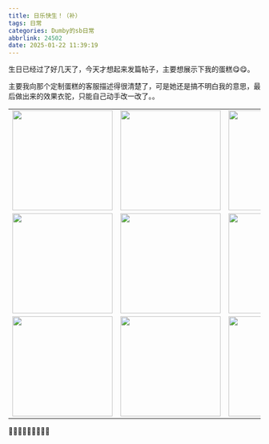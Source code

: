 ```yaml
---
title: 日乐快生！（补）
tags: 日常
categories: Dumby的sb日常
abbrlink: 24502
date: 2025-01-22 11:39:19
---
```


生日已经过了好几天了，今天才想起来发篇帖子，主要想展示下我的蛋糕😋😋。

<!--more-->

主要我向那个定制蛋糕的客服描述得很清楚了，可是她还是搞不明白我的意思，最后做出来的效果衣驼，只能自己动手改一改了。。

<table>
	<tr>
		<td><center> <img src="1.jpg" width="200"/></center></td>
		<td><center> <img src="2.jpg" width="200"/></center></td>
		<td><center> <img src="3.jpg" width="200"/></center></td>
	</tr>
	<tr>
		<td><center> <img src="4.jpg" width="200"/></center></td>
		<td><center> <img src="5.jpg" width="200"/></center></td>
		<td><center> <img src="6.jpg" width="200"/></center></td>
	</tr>
	<tr>
		<td><center> <img src="7.jpg" width="200"/></center></td>
		<td><center> <img src="8.jpg" width="200"/></center></td>
		<td><center> <img src="9.jpg" width="200"/></center></td>
	</tr>
</table>

🎉😋✨🎊😋🎉✨🎊😋